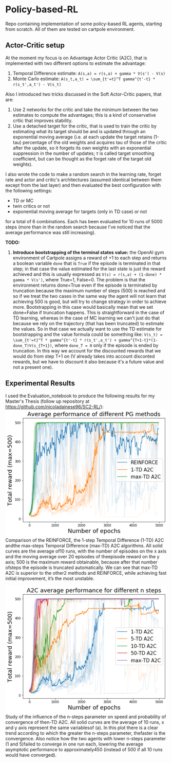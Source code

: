 # Policy-based-RL
Repo containing implementation of some policy-based RL agents, starting from scratch. All of them are tested on cartpole environment.

## Actor-Critic setup
At the moment my focus is on Advantage Actor Critic (A2C), that is implemented with two different options to estimate the advantage:
1. Temporal Difference estimate: `A(s,a) = r(s,a) + gamma * V(s') - V(s)`
2. Monte Carlo estimate: `A(s_t,a_t) = \sum_{t'=t}^T gamma^{t'-t} * r(s_t',a_t') - V(s_t)`

Also I introduced two tricks discussed in the Soft Actor-Critic papers, that are:
1. Use 2 networks for the critic and take the minimum between the two estimates to compute the advantages; this is a kind of conservative critic that improves stability.
2. Use a detached target for the critic, that is used to train the critic by estimating what its target should be and is updated through an exponential moving average (i.e. at each update the target retains (1-tau) percentage of the old weights and acquires tau of those of the critic after the update, so it forgets its own weights with an exponential suppression in the number of updates; $\tau$ is called target smoothing coefficient, but can be thought as the forget rate of the target old weights).

I also wrote the code to make a random search in the learning rate, forget rate and actor and critic's architectures (assumed identical between them except from the last layer) and then evaluated the best configuration with the following settings:
* TD or MC
* twin critics or not
* exponential moving average for targets (only in TD case) or not

for a total of 6 combinations. Each has been evaluated for 10 runs of 5000 steps (more than in the random search because I've noticed that the average performance was still increasing).

**TODO:**
1. **Introduce bootstrapping of the terminal states value:** the OpenAI gym environment of Cartpole assigns a reward of +1 to each step and returns a boolean variable `done` that is `True` if the episode is terminated in that step; in that case the value estimated for the last state is just the reward achieved and this is usually expressed as `V(s) = r(s,a) + (1-done) * gamma * V(s')`, where True=1, False=0.
The problem is that the environment returns done=True even if the episode is terminated by truncation because the maximum number of steps (500) is reached and so if we treat the two cases in the same way the agent will not learn that achieving 500 is good, but will try to change strategy in order to achieve more. Bootstrapping in this case would basically mean that we set done=False if truncation happens. This is straightforward in the case of TD learning, whereas in the case of MC learning we can't just do that because we rely on the trajectory (that has been truncated) to estimate the values. So in that case we actually want to use the TD estimate for bootstrapping and the value formula could be something like: 
`V(s_t) = \sum_{t'=t}^T * gamma^{t'-t} * r(s_t',a_t') + gamma^{T+1-t}*(1-done_T)V(s_{T+1})`, where `done_T = 0` only if the episode is ended by truncation. In this way we account for the discounted rewards that we would do from step T+1 on (V already takes into account disconted rewards, but we have to discount it also because it's a future value and not a present one).

## Experimental Results

I used the Evaluation\_notebook to produce the following results for my Master's Thesis (follow up repository at https://github.com/nicoladainese96/SC2-RL/):
<img src='Results/Plots/MC-REINFORCE-TD-v2.png'>
Comparison of the REINFORCE, the 1-step Temporal Difference (1-TD) A2C andthe max-steps Temporal Difference (max-TD) A2C algorithms. All solid curves are the average of10 runs, with the number of episodes on the x axis and the moving average over 20 episodes of theepisode reward on the y axis; 500 is the maximum reward obtainable, because after that number ofsteps the episode is truncated automatically. We can see that max-TD A2C is superior to the other2 methods and REINFORCE, while achieving fast initial improvement, it’s the most unstable.

<img src='Results/Plots/n-steps-A2C-v2.png'>
Study of the influence of the n-steps parameter on speed and probability of convergence of then-TD A2C. All solid curves are the average of 10 runs, x and y axis represent the same variablesof (a). In this plot there is a clear trend according to which the greater the n-steps parameter, thefaster is the convergence. Also notice how the two agents with lower n-steps parameter (1 and 5)failed to converge in one run each, lowering the average asymptotic performance to approximately450 (instead of 500 if all 10 runs would have converged).